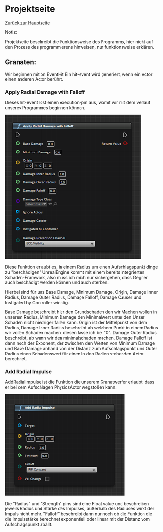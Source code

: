 # Projektseite
[Zurück zur Hauptseite](https://github.com/Felixzed/Informatikprojekt)

Notiz:

Projektseite beschreibt die Funktionsweise des Programms, hier nicht auf den Prozess des programmierens hinweisen, nur funktionsweise erklären.


## Granaten:

Wir beginnen mit on EventHit
Ein hit-event wird generiert, wenn ein Actor einen anderen Actor berührt.

### Apply Radial Damage with Falloff

Dieses hit-event löst einen execution-pin aus, womit wir mit dem verlauf unseres Programmes beginnen können.

![DoRadialDamageImage](.images/UnrealEngineApplyRadialDamageWithFalloff.PNG)

Diese Funktion erlaubt es, in einem Radius um einen Aufschlagspunkt dinge zu "beschädigen"
UnrealEngine kommt mit einem bereits integrierten Schaden-Framwork, also muss ich mich nur sichergehen, dass Gegner auch beschädigt werden können und auch sterben.

Hierbei sind für uns Base Damage, Minimum Damage, Origin, Damage Inner Radius, Damage Outer Radius, Damage Falloff, Damage Causer und Instigated by Controller wichtig.

Base Damage beschreibt hier den Grundschaden den wir Machen wollen in unserem Radius, Minimum Damage den Minimalwert unter den Unser Schaden nicht niedriger fallen kann. Origin ist der Mittelpunkt von dem Radius, Damage Inner Radius beschreibt ab welchem Punkt in einem Radius wir vollen Schaden machen, diesen lasse ich bei "0". Damage Outer Radius beschreibt, ab wann wir den minimalschaden machen. Damage Falloff ist dann noch der Exponent, der zwischen den Werten von Minimum Damage und Base Damage anhand von der Distanz zum Aufschlagspunkt und Outer Radius einen Schadenswert für einen In den Radien stehenden Actor berechnet.

### Add Radial Impulse

AddRadialImpulse ist die Funktion die unserem Granatwerfer erlaubt, dass er bei dem Aufschlagen PhysicsActor wegstoßen kann.

![AddradialImpulseImage](.images/UnrealEngineAddRadialImpulse.PNG)

Die "Radius" und "Strength" pins sind eine Float value und beschreiben jeweils Radius und Stärke des Impulses, außerhalb des Radiuses wirkt der Impuls nicht mehr. "Falloff" beschreibt dann nur noch ob die Funktion die die Impulsstärke berechnet exponentiell oder linear mit der Distanz vom Aufschlagspunkt abällt.
